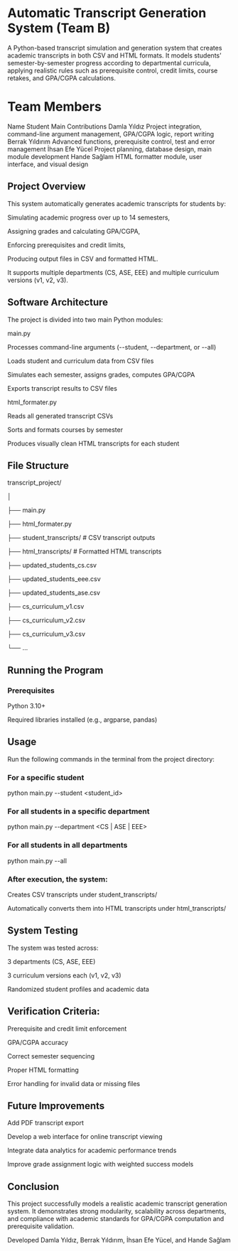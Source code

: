 #  Automatic Transcript Generation System (Team B)

A Python-based transcript simulation and generation system that creates academic transcripts in both CSV and HTML formats.
It models students’ semester-by-semester progress according to departmental curricula, applying realistic rules such as prerequisite control, credit limits, course retakes, and GPA/CGPA calculations.

# Team Members
Name	Student	Main Contributions
Damla Yıldız	Project integration, command-line argument management, GPA/CGPA logic, report writing
Berrak Yıldırım	Advanced functions, prerequisite control, test and error management
İhsan Efe Yücel	Project planning, database design, main module development
Hande Sağlam	HTML formatter module, user interface, and visual design

## Project Overview

This system automatically generates academic transcripts for students by:

Simulating academic progress over up to 14 semesters,

Assigning grades and calculating GPA/CGPA,

Enforcing prerequisites and credit limits,

Producing output files in CSV and formatted HTML.

It supports multiple departments (CS, ASE, EEE) and multiple curriculum versions (v1, v2, v3).

## Software Architecture

The project is divided into two main Python modules:

main.py

Processes command-line arguments (--student, --department, or --all)

Loads student and curriculum data from CSV files

Simulates each semester, assigns grades, computes GPA/CGPA

Exports transcript results to CSV files

html_formater.py

Reads all generated transcript CSVs

Sorts and formats courses by semester

Produces visually clean HTML transcripts for each student

## File Structure
transcript_project/

│

├── main.py

├── html_formater.py

├── student_transcripts/        # CSV transcript outputs

├── html_transcripts/           # Formatted HTML transcripts

├── updated_students_cs.csv

├── updated_students_eee.csv

├── updated_students_ase.csv

├── cs_curriculum_v1.csv

├── cs_curriculum_v2.csv

├── cs_curriculum_v3.csv

└── ...

## Running the Program
### Prerequisites

Python 3.10+

Required libraries installed (e.g., argparse, pandas)

## Usage

Run the following commands in the terminal from the project directory:

### For a specific student
python main.py --student <student_id>

### For all students in a specific department
python main.py --department <CS | ASE | EEE>

### For all students in all departments
python main.py --all


### After execution, the system:

Creates CSV transcripts under student_transcripts/

Automatically converts them into HTML transcripts under html_transcripts/

## System Testing

The system was tested across:

3 departments (CS, ASE, EEE)

3 curriculum versions each (v1, v2, v3)

Randomized student profiles and academic data

## Verification Criteria:

Prerequisite and credit limit enforcement

GPA/CGPA accuracy

Correct semester sequencing

Proper HTML formatting

Error handling for invalid data or missing files

## Future Improvements

Add PDF transcript export

Develop a web interface for online transcript viewing

Integrate data analytics for academic performance trends

Improve grade assignment logic with weighted success models

## Conclusion

This project successfully models a realistic academic transcript generation system.
It demonstrates strong modularity, scalability across departments, and compliance with academic standards for GPA/CGPA computation and prerequisite validation.

Developed Damla Yıldız, Berrak Yıldırım, İhsan Efe Yücel, and Hande Sağlam

